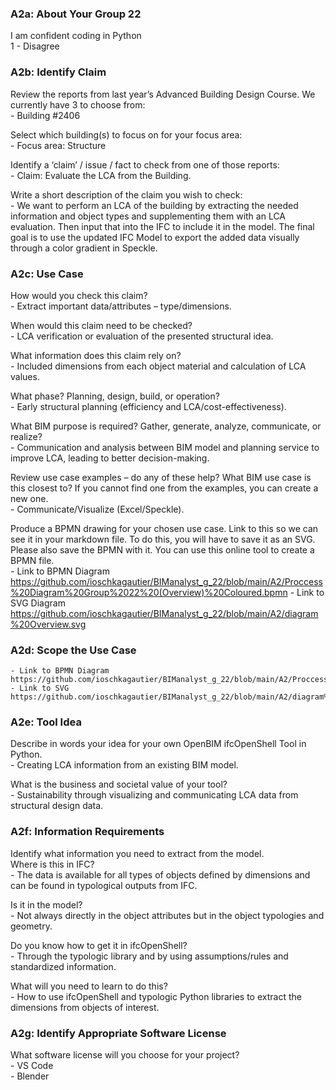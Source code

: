 ### A2a: About Your Group 22

I am confident coding in Python  
    1 - Disagree


### A2b: Identify Claim  
Review the reports from last year’s Advanced Building Design Course. We currently have 3 to choose from:  
    - Building #2406  

Select which building(s) to focus on for your focus area:  
    - Focus area: Structure  

Identify a ‘claim’ / issue / fact to check from one of those reports:  
    - Claim: Evaluate the LCA from the Building.

Write a short description of the claim you wish to check:  
    - We want to perform an LCA of the building by extracting the needed information and object types and supplementing them with an LCA evaluation. Then input that into the IFC to include it in the model. The final goal is to use the updated IFC Model to export the added data visually through a color gradient in Speckle.

### A2c: Use Case  
How would you check this claim?  
    - Extract important data/attributes – type/dimensions.

When would this claim need to be checked?  
    - LCA verification or evaluation of the presented structural idea.

What information does this claim rely on?  
    - Included dimensions from each object material and calculation of LCA values.

What phase? Planning, design, build, or operation?  
    - Early structural planning (efficiency and LCA/cost-effectiveness).

What BIM purpose is required? Gather, generate, analyze, communicate, or realize?  
    - Communication and analysis between BIM model and planning service to improve LCA, leading to better decision-making.

Review use case examples – do any of these help? What BIM use case is this closest to? If you cannot find one from the examples, you can create a new one.  
    - Communicate/Visualize (Excel/Speckle).

Produce a BPMN drawing for your chosen use case. Link to this so we can see it in your markdown file. To do this, you will have to save it as an SVG. Please also save the BPMN with it. You can use this online tool to create a BPMN file.  
    - Link to BPMN Diagram https://github.com/ioschkagautier/BIManalyst_g_22/blob/main/A2/Proccess%20Diagram%20Group%2022%20(Overview)%20Coloured.bpmn
    - Link to SVG Diagram https://github.com/ioschkagautier/BIManalyst_g_22/blob/main/A2/diagram%20Overview.svg

### A2d: Scope the Use Case  
    - Link to BPMN Diagram https://github.com/ioschkagautier/BIManalyst_g_22/blob/main/A2/Proccess%20Diagram%20Group%2022%20(Detailed)%20Coloured.bpmn
    - Link to SVG https://github.com/ioschkagautier/BIManalyst_g_22/blob/main/A2/diagram%20Detailed.svg

### A2e: Tool Idea  
Describe in words your idea for your own OpenBIM ifcOpenShell Tool in Python.  
    - Creating LCA information from an existing BIM model.

What is the business and societal value of your tool?  
    - Sustainability through visualizing and communicating LCA data from structural design data.

### A2f: Information Requirements  
Identify what information you need to extract from the model.  
Where is this in IFC?  
    - The data is available for all types of objects defined by dimensions and can be found in typological outputs from IFC.

Is it in the model?  
    - Not always directly in the object attributes but in the object typologies and geometry.

Do you know how to get it in ifcOpenShell?  
    - Through the typologic library and by using assumptions/rules and standardized information.

What will you need to learn to do this?  
    - How to use ifcOpenShell and typologic Python libraries to extract the dimensions from objects of interest.

### A2g: Identify Appropriate Software License  
What software license will you choose for your project?  
    - VS Code  
    - Blender
